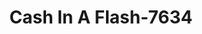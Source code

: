---
f_zip-code: 38372
f_state-code: TN
title: Cash In A Flash-7634
f_phone: 731-925-8800
f_city-only: Savannah
f_address: 2105 Wayne Road Savannah
f_location-unique-id: '7634'
slug: cash-in-a-flash-7634
updated-on: '2024-05-30T13:46:58.046Z'
created-on: '2024-05-30T13:36:59.803Z'
published-on: '2024-05-30T13:54:32.469Z'
f_city-state: cms/city/savannah-tn.md
f_company: cms/company/cash-in-a-flash.md
f_state: cms/state/tennessee.md
layout: '[payday-loan].html'
tags: payday-loan
---